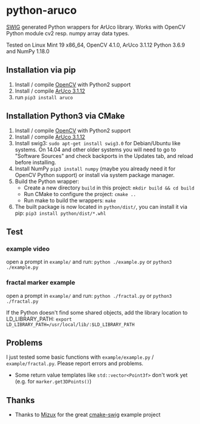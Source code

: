 # python-aruco
[SWIG](http://www.swig.org/) generated Python wrappers for ArUco library.
Works with OpenCV Python module cv2 resp. numpy array data types.

Tested on Linux Mint 19 x86_64, OpenCV 4.1.0, ArUco 3.1.12 Python 3.6.9 and NumPy 1.18.0

## Installation via pip

1. Install / compile [OpenCV](http://opencv.org/) with Python2 support
2. Install / compile [ArUco 3.1.12](https://sourceforge.net/projects/aruco/files/)
3. run `pip3 install aruco`

## Installation Python3 via CMake

1. Install / compile [OpenCV](http://opencv.org/) with Python2 support
2. Install / compile [ArUco 3.1.12](https://sourceforge.net/projects/aruco/files/)
3. Install swig3: `sudo apt-get install swig3.0` for Debian/Ubuntu like systems. On 14.04 and other older systems you will need to go to "Software Sources" and check backports in the Updates tab, and reload before installing.
4. Install NumPy `pip3 install numpy` (maybe you already need it for OpenCV Python support) or install via system package manager.
5. Build the Python wrapper:
   - Create a new directory `build` in this project: `mkdir build && cd build`
   - Run CMake to configure the project: `cmake ..`
   - Run make to build the wrappers: `make`
6. The built package is now located in `python/dist/`, you can install it via pip: `pip3 install python/dist/*.whl`

## Test

### example video
open a prompt in `example/` and run: `python ./example.py` or `python3 ./example.py`

### fractal marker example
open a prompt in `example/` and run: `python ./fractal.py` or `python3 ./fractal.py`

If the Python doesn't find some shared objects, add the library location to LD_LIBRARY_PATH:
`export LD_LIBRARY_PATH=/usr/local/lib/:$LD_LIBRARY_PATH`

## Problems

I just tested some basic functions with `example/example.py` / `example/fractal.py`.
Please report errors and problems.

- Some return value templates like `std::vector<Point3f>` don't work yet (e.g. for `marker.get3DPoints()`)

## Thanks

- Thanks to [Mizux](https://github.com/Mizux) for the great [cmake-swig](https://github.com/Mizux/cmake-swig) example project